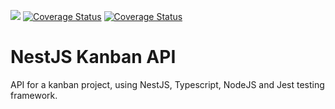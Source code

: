 ![](https://travis-ci.com/danielcornock/nest-js-kanban.svg?branch=master)
[![Coverage Status](https://coveralls.io/repos/github/danielcornock/kanbo-api/badge.svg)](https://coveralls.io/github/danielcornock/kanbo-api?branch=master)
[![Coverage Status](https://coveralls.io/repos/github/danielcornock/kanbo-api/badge.svg?branch=master)](https://coveralls.io/github/danielcornock/kanbo-api?branch=master)

# NestJS Kanban API

API for a kanban project, using NestJS, Typescript, NodeJS and Jest testing framework.
